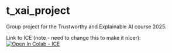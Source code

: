 # t_xai_project
Group project for the Trustworthy and Explainable AI course 2025.

Link to ICE (note - need to change this to make it nicer): 
[![Open In Colab - ICE](https://colab.research.google.com/assets/colab-badge.svg)](https://colab.research.google.com/github/aapokrki/t_xai_project/blob/main/ICE/ICE.ipynb)
